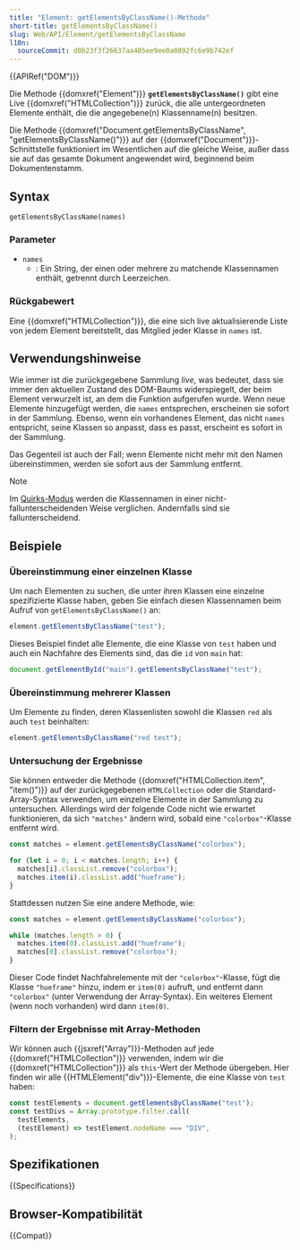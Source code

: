 ```yaml
---
title: "Element: getElementsByClassName()-Methode"
short-title: getElementsByClassName()
slug: Web/API/Element/getElementsByClassName
l10n:
  sourceCommit: d0b23f3f26637aa405ee9ee0a0892fc6e9b742ef
---
```


{{APIRef("DOM")}}

Die Methode {{domxref("Element")}}
**`getElementsByClassName()`** gibt eine Live
{{domxref("HTMLCollection")}} zurück, die alle untergeordneten Elemente enthält, die die
angegebene(n) Klassenname(n) besitzen.

Die Methode {{domxref("Document.getElementsByClassName", "getElementsByClassName()")}}
auf der {{domxref("Document")}}-Schnittstelle funktioniert im Wesentlichen auf die gleiche Weise, außer dass sie auf das gesamte Dokument angewendet wird, beginnend beim Dokumentenstamm.

## Syntax

```js-nolint
getElementsByClassName(names)
```

### Parameter

- `names`
  - : Ein String, der einen oder mehrere zu matchende Klassennamen enthält, getrennt
    durch Leerzeichen.

### Rückgabewert

Eine {{domxref("HTMLCollection")}}, die eine sich live aktualisierende Liste von jedem Element bereitstellt, das Mitglied jeder Klasse in `names` ist.

## Verwendungshinweise

Wie immer ist die zurückgegebene Sammlung _live_, was bedeutet, dass sie immer den
aktuellen Zustand des DOM-Baums widerspiegelt, der beim Element verwurzelt ist, an dem die Funktion aufgerufen wurde. Wenn neue Elemente hinzugefügt werden, die `names` entsprechen, erscheinen sie sofort in der Sammlung. Ebenso, wenn ein vorhandenes Element, das nicht `names` entspricht, seine Klassen so anpasst, dass es passt, erscheint es sofort in der Sammlung.

Das Gegenteil ist auch der Fall; wenn Elemente nicht mehr mit den Namen übereinstimmen, werden sie sofort aus der Sammlung entfernt.

> [!NOTE]
> Im [Quirks-Modus](/de/docs/Web/HTML/Quirks_Mode_and_Standards_Mode) werden die Klassennamen in einer nicht-fallunterscheidenden Weise verglichen. Andernfalls sind sie fallunterscheidend.

## Beispiele

### Übereinstimmung einer einzelnen Klasse

Um nach Elementen zu suchen, die unter ihren Klassen eine einzelne spezifizierte Klasse
haben, geben Sie einfach diesen Klassennamen beim Aufruf von `getElementsByClassName()` an:

```js
element.getElementsByClassName("test");
```

Dieses Beispiel findet alle Elemente, die eine Klasse von `test` haben und auch
ein Nachfahre des Elements sind, das die `id` von `main` hat:

```js
document.getElementById("main").getElementsByClassName("test");
```

### Übereinstimmung mehrerer Klassen

Um Elemente zu finden, deren Klassenlisten sowohl die Klassen `red` als auch `test` beinhalten:

```js
element.getElementsByClassName("red test");
```

### Untersuchung der Ergebnisse

Sie können entweder die Methode {{domxref("HTMLCollection.item", "item()")}} auf der
zurückgegebenen `HTMLCollection` oder die Standard-Array-Syntax verwenden, um einzelne
Elemente in der Sammlung zu untersuchen. Allerdings wird der folgende Code nicht
wie erwartet funktionieren, da sich `"matches"` ändern wird, sobald
eine `"colorbox"`-Klasse entfernt wird.

```js
const matches = element.getElementsByClassName("colorbox");

for (let i = 0; i < matches.length; i++) {
  matches[i].classList.remove("colorbox");
  matches.item(i).classList.add("hueframe");
}
```

Stattdessen nutzen Sie eine andere Methode, wie:

```js
const matches = element.getElementsByClassName("colorbox");

while (matches.length > 0) {
  matches.item(0).classList.add("hueframe");
  matches[0].classList.remove("colorbox");
}
```

Dieser Code findet Nachfahrelemente mit der `"colorbox"`-Klasse, fügt die
Klasse `"hueframe"` hinzu, indem er `item(0)` aufruft, und entfernt dann
`"colorbox"` (unter Verwendung der Array-Syntax). Ein weiteres Element (wenn noch vorhanden) wird
dann `item(0)`.

### Filtern der Ergebnisse mit Array-Methoden

Wir können auch {{jsxref("Array")}}-Methoden auf jede {{domxref("HTMLCollection")}} verwenden, indem wir die {{domxref("HTMLCollection")}} als `this`-Wert der Methode übergeben. Hier finden wir alle {{HTMLElement("div")}}-Elemente, die eine Klasse von `test` haben:

```js
const testElements = document.getElementsByClassName("test");
const testDivs = Array.prototype.filter.call(
  testElements,
  (testElement) => testElement.nodeName === "DIV",
);
```

## Spezifikationen

{{Specifications}}

## Browser-Kompatibilität

{{Compat}}
